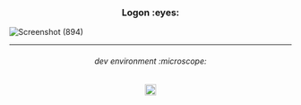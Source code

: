 <h3 align="center">
Logon :eyes:
</h3>

![Screenshot (894)](https://user-images.githubusercontent.com/86073690/223998494-f9dbd13f-3719-41c9-a61a-d83404e0b86d.png)

***

<h6 align="center">
dev environment :microscope:
</h6>

<div align="center">
  <img height="20" src = "https://img.shields.io/badge/VS code-white.svg?">
</div>
